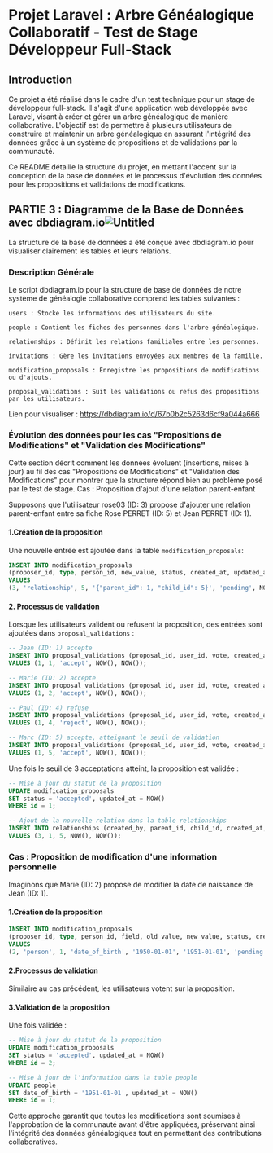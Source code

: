 
# Projet Laravel : Arbre Généalogique Collaboratif - Test de Stage Développeur Full-Stack






## Introduction

Ce projet a été réalisé dans le cadre d'un test technique pour un stage de développeur full-stack. Il s'agit d'une application web développée avec Laravel, visant à créer et gérer un arbre généalogique de manière collaborative. L'objectif est de permettre à plusieurs utilisateurs de construire et maintenir un arbre généalogique en assurant l'intégrité des données grâce à un système de propositions et de validations par la communauté.

Ce README détaille la structure du projet, en mettant l'accent sur la conception de la base de données et le processus d'évolution des données pour les propositions et validations de modifications.
## PARTIE 3 : Diagramme de la Base de Données avec dbdiagram.io![Untitled](https://github.com/user-attachments/assets/3316e9bb-ddc5-46a5-b39d-6638b716cead)


La structure de la base de données a été conçue avec dbdiagram.io pour visualiser clairement les tables et leurs relations.


### Description Générale
Le script dbdiagram.io pour la structure de base de données de notre système de généalogie collaborative comprend les tables suivantes :

    users : Stocke les informations des utilisateurs du site.

    people : Contient les fiches des personnes dans l'arbre généalogique.

    relationships : Définit les relations familiales entre les personnes.

    invitations : Gère les invitations envoyées aux membres de la famille.

    modification_proposals : Enregistre les propositions de modifications ou d'ajouts.

    proposal_validations : Suit les validations ou refus des propositions par les utilisateurs.

Lien pour visualiser : https://dbdiagram.io/d/67b0b2c5263d6cf9a044a666


### Évolution des données pour les cas "Propositions de Modifications" et "Validation des Modifications"


Cette section décrit comment les données évoluent (insertions, mises à jour) au fil des cas "Propositions de Modifications" et "Validation des Modifications" pour montrer que la structure répond bien au problème posé par le test de stage.
Cas : Proposition d'ajout d'une relation parent-enfant

Supposons que l'utilisateur rose03 (ID: 3) propose d'ajouter une relation parent-enfant entre sa fiche Rose PERRET (ID: 5) et Jean PERRET (ID: 1).

#### 1.Création de la proposition

Une nouvelle entrée est ajoutée dans la table `modification_proposals`:


```sql
INSERT INTO modification_proposals
(proposer_id, type, person_id, new_value, status, created_at, updated_at)
VALUES
(3, 'relationship', 5, '{"parent_id": 1, "child_id": 5}', 'pending', NOW(), NOW());
```


#### 2. Processus de validation
Lorsque les utilisateurs valident ou refusent la proposition, des entrées sont ajoutées dans `proposal_validations` :


```sql
-- Jean (ID: 1) accepte
INSERT INTO proposal_validations (proposal_id, user_id, vote, created_at, updated_at)
VALUES (1, 1, 'accept', NOW(), NOW());

-- Marie (ID: 2) accepte
INSERT INTO proposal_validations (proposal_id, user_id, vote, created_at, updated_at)
VALUES (1, 2, 'accept', NOW(), NOW());

-- Paul (ID: 4) refuse
INSERT INTO proposal_validations (proposal_id, user_id, vote, created_at, updated_at)
VALUES (1, 4, 'reject', NOW(), NOW());

-- Marc (ID: 5) accepte, atteignant le seuil de validation
INSERT INTO proposal_validations (proposal_id, user_id, vote, created_at, updated_at)
VALUES (1, 5, 'accept', NOW(), NOW());
```

Une fois le seuil de 3 acceptations atteint, la proposition est validée :

```sql
-- Mise à jour du statut de la proposition
UPDATE modification_proposals
SET status = 'accepted', updated_at = NOW()
WHERE id = 1;

-- Ajout de la nouvelle relation dans la table relationships
INSERT INTO relationships (created_by, parent_id, child_id, created_at, updated_at)
VALUES (3, 1, 5, NOW(), NOW());
```


### Cas : Proposition de modification d'une information personnelle

Imaginons que Marie (ID: 2) propose de modifier la date de naissance de Jean (ID: 1).

#### 1.Création de la proposition
```sql
INSERT INTO modification_proposals
(proposer_id, type, person_id, field, old_value, new_value, status, created_at, updated_at)
VALUES
(2, 'person', 1, 'date_of_birth', '1950-01-01', '1951-01-01', 'pending', NOW(), NOW());
```



#### 2.Processus de validation

Similaire au cas précédent, les utilisateurs votent sur la proposition.

#### 3.Validation de la proposition

Une fois validée :

```sql
-- Mise à jour du statut de la proposition
UPDATE modification_proposals
SET status = 'accepted', updated_at = NOW()
WHERE id = 2;

-- Mise à jour de l'information dans la table people
UPDATE people
SET date_of_birth = '1951-01-01', updated_at = NOW()
WHERE id = 1;
```


Cette approche garantit que toutes les modifications sont soumises à l'approbation de la communauté avant d'être appliquées, préservant ainsi l'intégrité des données généalogiques tout en permettant des contributions collaboratives.
